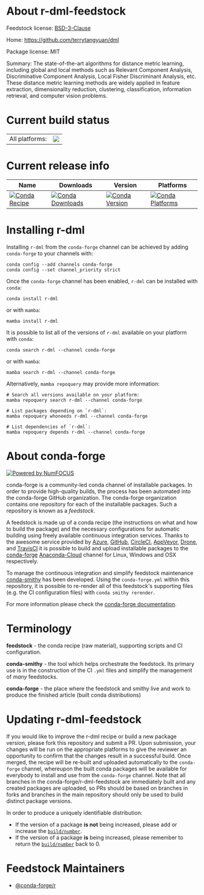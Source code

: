 About r-dml-feedstock
=====================

Feedstock license: [BSD-3-Clause](https://github.com/conda-forge/r-dml-feedstock/blob/main/LICENSE.txt)

Home: https://github.com/terrytangyuan/dml

Package license: MIT

Summary: The state-of-the-art algorithms for distance metric learning, including global and local methods such as Relevant Component Analysis, Discriminative Component Analysis, Local Fisher Discriminant Analysis, etc. These distance metric learning methods are widely applied in feature extraction, dimensionality reduction, clustering, classification, information retrieval, and computer vision problems.

Current build status
====================


<table><tr><td>All platforms:</td>
    <td>
      <a href="https://dev.azure.com/conda-forge/feedstock-builds/_build/latest?definitionId=8336&branchName=main">
        <img src="https://dev.azure.com/conda-forge/feedstock-builds/_apis/build/status/r-dml-feedstock?branchName=main">
      </a>
    </td>
  </tr>
</table>

Current release info
====================

| Name | Downloads | Version | Platforms |
| --- | --- | --- | --- |
| [![Conda Recipe](https://img.shields.io/badge/recipe-r--dml-green.svg)](https://anaconda.org/conda-forge/r-dml) | [![Conda Downloads](https://img.shields.io/conda/dn/conda-forge/r-dml.svg)](https://anaconda.org/conda-forge/r-dml) | [![Conda Version](https://img.shields.io/conda/vn/conda-forge/r-dml.svg)](https://anaconda.org/conda-forge/r-dml) | [![Conda Platforms](https://img.shields.io/conda/pn/conda-forge/r-dml.svg)](https://anaconda.org/conda-forge/r-dml) |

Installing r-dml
================

Installing `r-dml` from the `conda-forge` channel can be achieved by adding `conda-forge` to your channels with:

```
conda config --add channels conda-forge
conda config --set channel_priority strict
```

Once the `conda-forge` channel has been enabled, `r-dml` can be installed with `conda`:

```
conda install r-dml
```

or with `mamba`:

```
mamba install r-dml
```

It is possible to list all of the versions of `r-dml` available on your platform with `conda`:

```
conda search r-dml --channel conda-forge
```

or with `mamba`:

```
mamba search r-dml --channel conda-forge
```

Alternatively, `mamba repoquery` may provide more information:

```
# Search all versions available on your platform:
mamba repoquery search r-dml --channel conda-forge

# List packages depending on `r-dml`:
mamba repoquery whoneeds r-dml --channel conda-forge

# List dependencies of `r-dml`:
mamba repoquery depends r-dml --channel conda-forge
```


About conda-forge
=================

[![Powered by
NumFOCUS](https://img.shields.io/badge/powered%20by-NumFOCUS-orange.svg?style=flat&colorA=E1523D&colorB=007D8A)](https://numfocus.org)

conda-forge is a community-led conda channel of installable packages.
In order to provide high-quality builds, the process has been automated into the
conda-forge GitHub organization. The conda-forge organization contains one repository
for each of the installable packages. Such a repository is known as a *feedstock*.

A feedstock is made up of a conda recipe (the instructions on what and how to build
the package) and the necessary configurations for automatic building using freely
available continuous integration services. Thanks to the awesome service provided by
[Azure](https://azure.microsoft.com/en-us/services/devops/), [GitHub](https://github.com/),
[CircleCI](https://circleci.com/), [AppVeyor](https://www.appveyor.com/),
[Drone](https://cloud.drone.io/welcome), and [TravisCI](https://travis-ci.com/)
it is possible to build and upload installable packages to the
[conda-forge](https://anaconda.org/conda-forge) [Anaconda-Cloud](https://anaconda.org/)
channel for Linux, Windows and OSX respectively.

To manage the continuous integration and simplify feedstock maintenance
[conda-smithy](https://github.com/conda-forge/conda-smithy) has been developed.
Using the ``conda-forge.yml`` within this repository, it is possible to re-render all of
this feedstock's supporting files (e.g. the CI configuration files) with ``conda smithy rerender``.

For more information please check the [conda-forge documentation](https://conda-forge.org/docs/).

Terminology
===========

**feedstock** - the conda recipe (raw material), supporting scripts and CI configuration.

**conda-smithy** - the tool which helps orchestrate the feedstock.
                   Its primary use is in the construction of the CI ``.yml`` files
                   and simplify the management of *many* feedstocks.

**conda-forge** - the place where the feedstock and smithy live and work to
                  produce the finished article (built conda distributions)


Updating r-dml-feedstock
========================

If you would like to improve the r-dml recipe or build a new
package version, please fork this repository and submit a PR. Upon submission,
your changes will be run on the appropriate platforms to give the reviewer an
opportunity to confirm that the changes result in a successful build. Once
merged, the recipe will be re-built and uploaded automatically to the
`conda-forge` channel, whereupon the built conda packages will be available for
everybody to install and use from the `conda-forge` channel.
Note that all branches in the conda-forge/r-dml-feedstock are
immediately built and any created packages are uploaded, so PRs should be based
on branches in forks and branches in the main repository should only be used to
build distinct package versions.

In order to produce a uniquely identifiable distribution:
 * If the version of a package **is not** being increased, please add or increase
   the [``build/number``](https://docs.conda.io/projects/conda-build/en/latest/resources/define-metadata.html#build-number-and-string).
 * If the version of a package **is** being increased, please remember to return
   the [``build/number``](https://docs.conda.io/projects/conda-build/en/latest/resources/define-metadata.html#build-number-and-string)
   back to 0.

Feedstock Maintainers
=====================

* [@conda-forge/r](https://github.com/conda-forge/r/)

